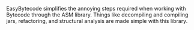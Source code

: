 EasyBytecode simplifies the annoying steps required when working with Bytecode through the ASM library. Things like decompiling and compiling jars, refactoring, and structural analysis are made simple with this library.
